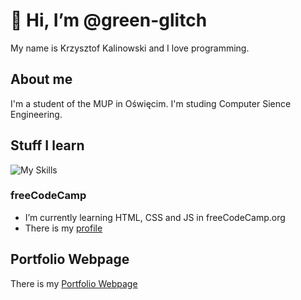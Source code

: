 # 👋 Hi, I’m @green-glitch
My name is Krzysztof Kalinowski and I love programming.
## About me
I'm a student of the MUP in Oświęcim. I'm studing Computer Sience Engineering.
## Stuff I learn
![My Skills](https://skillicons.dev/icons?i=git,github,html,css,js)
### freeCodeCamp
- I’m currently learning HTML, CSS and JS in freeCodeCamp.org
- There is my [profile](https://www.freecodecamp.org/green-glitch)
## Portfolio Webpage
There is my [Portfolio Webpage](https://green-glitch.github.io/)